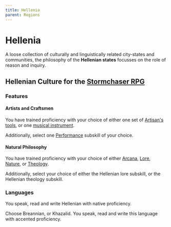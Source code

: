 ```yaml
---
title: Hellenia
parent: Regions
---
```


# Hellenia
A loose collection of culturally and linguistically related city-states and communities, the philosophy of the **Hellenian states** focusses on the role of reason and inquiry.

## Hellenian Culture for the [Stormchaser RPG](https://stormchaserroleplaying.com/stormchaserRPG/)

### Features

#### Artists and Craftsmen
You have trained proficiency with your choice of either one set of [Artisan's tools](https://stormchaserroleplaying.com/stormchaserRPG/Equipment/Tools/Artisan/), or one [musical instrument](https://stormchaserroleplaying.com/stormchaserRPG/Equipment/Tools/Instruments/).

Additionally, select one [Performance](https://stormchaserroleplaying.com/stormchaserRPG/Skills/Performance/#subskills) subskill of your choice.

#### Natural Philosophy
You have trained proficiency with your choice of either [Arcana](https://stormchaserroleplaying.com/stormchaserRPG/Skills/Arcana/), [Lore](https://stormchaserroleplaying.com/stormchaserRPG/Skills/Lore/), [Nature](https://stormchaserroleplaying.com/stormchaserRPG/Skills/Nature/), or [Theology](https://stormchaserroleplaying.com/stormchaserRPG/Skills/Theology/).

Additionally, select your choice of either the Hellenian lore subskill, or the Hellenian theology subskill.

### Languages
You speak, read and write Hellenian with native proficiency.

Choose Breannian, or Khazalid. You speak, read and write this language with accented proficiency.
